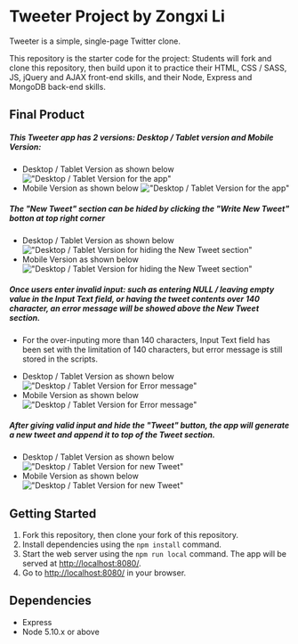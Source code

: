 # Tweeter Project by Zongxi Li

Tweeter is a simple, single-page Twitter clone.

This repository is the starter code for the project: Students will fork and clone this repository, then build upon it to practice their HTML, CSS / SASS, JS, jQuery and AJAX front-end skills, and their Node, Express and MongoDB back-end skills.

## Final Product
##### This Tweeter app has 2 versions: Desktop / Tablet version and Mobile Version:
- Desktop / Tablet Version as shown below
!["Desktop / Tablet Version for the app"](/docs/desktop_interface.png)
- Mobile Version as shown below
!["Desktop / Tablet Version for the app"](/docs/mobile_interface.png)

##### The "New Tweet" section can be hided by clicking the "Write New Tweet" botton at top right corner
- Desktop / Tablet Version as shown below
!["Desktop / Tablet Version for hiding the New Tweet section"](/docs/hide_tweet_dsk.png)
- Mobile Version as shown below
!["Desktop / Tablet Version for hiding the New Tweet section"](/docs/hide_tweet_mob.png)

##### Once users enter invalid input: such as entering NULL / leaving empty value in the Input Text field, or having the tweet contents over 140 character, an error message will be showed above the New Tweet section.
* For the over-inputing more than 140 characters, Input Text field has been set with the limitation of 140 characters, but error message is still stored in the scripts.
- Desktop / Tablet Version as shown below
!["Desktop / Tablet Version for Error message"](/docs/error_msg_dsk.png)
- Mobile Version as shown below
!["Desktop / Tablet Version for Error message"](/docs/error_msg_mob.png)

##### After giving valid input and hide the "Tweet" button, the app will generate a new tweet and append it to top of the Tweet section.
- Desktop / Tablet Version as shown below
!["Desktop / Tablet Version for new Tweet"](/docs/new_tweet_dsk.png)
- Mobile Version as shown below
!["Desktop / Tablet Version for new Tweet"](/docs/new_tweet_mob.png)

## Getting Started

1. Fork this repository, then clone your fork of this repository.
2. Install dependencies using the `npm install` command.
3. Start the web server using the `npm run local` command. The app will be served at <http://localhost:8080/>.
4. Go to <http://localhost:8080/> in your browser.

## Dependencies

- Express
- Node 5.10.x or above